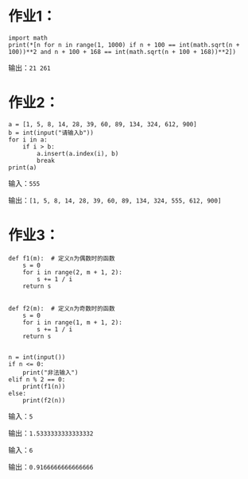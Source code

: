 # 作业1：
```
import math
print(*[n for n in range(1, 1000) if n + 100 == int(math.sqrt(n + 100))**2 and n + 100 + 168 == int(math.sqrt(n + 100 + 168))**2])
```
输出：`21 261`

# 作业2：
```
a = [1, 5, 8, 14, 28, 39, 60, 89, 134, 324, 612, 900]
b = int(input("请输入b"))
for i in a:
    if i > b:
        a.insert(a.index(i), b)
        break
print(a)
```
输入：`555`

输出：`[1, 5, 8, 14, 28, 39, 60, 89, 134, 324, 555, 612, 900]`

# 作业3：

```
def f1(m):  # 定义n为偶数时的函数
    s = 0
    for i in range(2, m + 1, 2):
        s += 1 / i
    return s


def f2(m):  # 定义n为奇数时的函数
    s = 0
    for i in range(1, m + 1, 2):
        s += 1 / i
    return s


n = int(input())
if n <= 0:
    print("非法输入")
elif n % 2 == 0:
    print(f1(n))
else:
    print(f2(n))
```
输入：`5`

输出：`1.5333333333333332`

输入：`6`

输出：`0.9166666666666666`


